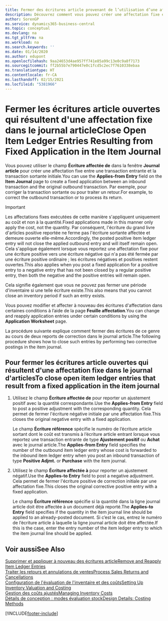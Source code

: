 ```yaml
---
title: Fermer des écritures article provenant de l’utilisation d’une affectation fixe
description: Découvrez comment vous pouvez créer une affectation fixe entre une transaction entrante et la transaction sortante initiale dans le journal article.
author: SorenGP
ms.service: dynamics365-business-central
ms.topic: conceptual
ms.devlang: na
ms.tgt_pltfrm: na
ms.workload: na
ms.search.keywords: ''
ms.date: 01/14/2020
ms.author: edupont
ms.openlocfilehash: 9aa24653d4ae957ff741e85a99c13e0c9a8f7173
ms.sourcegitcommit: ff2b55b7e790447e0c1fcd5c2ec7f7610338ebaa
ms.translationtype: HT
ms.contentlocale: fr-CA
ms.lasthandoff: 02/15/2021
ms.locfileid: "5381966"
---
```

# <a name="close-open-item-ledger-entries-resulting-from-fixed-application-in-the-item-journal"></a><span data-ttu-id="3dcc0-103">Fermer les écritures article ouvertes qui résultent d'une affectation fixe dans le journal article</span><span class="sxs-lookup"><span data-stu-id="3dcc0-103">Close Open Item Ledger Entries Resulting from Fixed Application in the Item Journal</span></span>

<span data-ttu-id="3dcc0-104">Vous pouvez utiliser le champ **Écriture affectée de** dans la fenêtre **Journal article** pour créer une affectation fixe entre une transaction entrante et la transaction sortante initiale.</span><span class="sxs-lookup"><span data-stu-id="3dcc0-104">You can use the **Applies-from Entry** field on the **Item Journal** page to create a fixed application between an inbound transaction and the original outbound transaction.</span></span> <span data-ttu-id="3dcc0-105">Par exemple, pour corriger la transaction sortante ou pour traiter un retour.</span><span class="sxs-lookup"><span data-stu-id="3dcc0-105">For example, to correct the outbound transaction or to process its return.</span></span>  

> [!IMPORTANT]  
> <span data-ttu-id="3dcc0-106">Les affectations fixes exécutées de cette manière s'appliquent uniquement au coût et non à la quantité.</span><span class="sxs-lookup"><span data-stu-id="3dcc0-106">Fixed applications made in this manner only apply the cost, not the quantity.</span></span> <span data-ttu-id="3dcc0-107">Par conséquent, l'écriture du grand livre d'articles positive reportée ne ferme pas l'écriture sortante affectée et demeure ouverte elle-même.</span><span class="sxs-lookup"><span data-stu-id="3dcc0-107">Accordingly, the posted positive item ledger entry will not close the applied outbound entry and will itself remain open.</span></span> <span data-ttu-id="3dcc0-108">Cela s'applique également lorsque vous reportez une affectation fixe pour une écriture positive vers une écriture négative qui n'a pas été fermée par une écriture positive ordinaire ; les écritures négatives et positives restent ouvertes.</span><span class="sxs-lookup"><span data-stu-id="3dcc0-108">This also applies when you post a fixed application for a positive entry to a negative entry that has not been closed by a regular positive entry, then both the negative and the positive entries will remain open.</span></span>  
>
> <span data-ttu-id="3dcc0-109">Cela signifie également que vous ne pouvez pas fermer une période d'inventaire si une telle écriture existe.</span><span class="sxs-lookup"><span data-stu-id="3dcc0-109">This also means that you cannot close an inventory period if such an entry exists.</span></span>  

<span data-ttu-id="3dcc0-110">Vous pouvez modifier et affecter à nouveau des écritures d'affectation dans certaines conditions à l’aide de la page **Feuille affectation**.</span><span class="sxs-lookup"><span data-stu-id="3dcc0-110">You can change and reapply application entries under certain conditions by using the **Application Worksheet** page.</span></span>  

<span data-ttu-id="3dcc0-111">La procédure suivante explique comment fermer des écritures de ce genre au cours de deux reports de correction dans le journal article.</span><span class="sxs-lookup"><span data-stu-id="3dcc0-111">The following procedure shows how to close such entries by performing two corrective postings in the item journal.</span></span>  

## <a name="to-close-open-item-ledger-entries-that-result-from-a-fixed-application-in-the-item-journal"></a><span data-ttu-id="3dcc0-112">Pour fermer les écritures article ouvertes qui résultent d'une affectation fixe dans le journal d'articles</span><span class="sxs-lookup"><span data-stu-id="3dcc0-112">To close open item ledger entries that result from a fixed application in the item journal</span></span>  

1. <span data-ttu-id="3dcc0-113">Utilisez le champ **Écriture affectée de** pour reporter un ajustement positif avec la quantité correspondante.</span><span class="sxs-lookup"><span data-stu-id="3dcc0-113">Use the **Applies-from Entry** field to post a positive adjustment with the corresponding quantity.</span></span> <span data-ttu-id="3dcc0-114">Cela permet de fermer l'écriture négative initiale par une affectation fixe.</span><span class="sxs-lookup"><span data-stu-id="3dcc0-114">This closes the original negative entry with a fixed application.</span></span>  

    <span data-ttu-id="3dcc0-115">Le champ **Écriture référence** spécifie le numéro de l’écriture article sortant dont le coût est transmis à l’écriture article entrant lorsque vous reportez une transaction entrante de type **Ajustement positif** ou **Achat** avec le journal article.</span><span class="sxs-lookup"><span data-stu-id="3dcc0-115">The **Applies-from Entry** field specifies the number of the outbound item ledger entry whose cost is forwarded to the inbound item ledger entry when you post an inbound transaction of type **Positive Adjmt.** or **Purchase** with the item journal.</span></span>  
2. <span data-ttu-id="3dcc0-116">Utilisez le champ **Écriture affectée à** pour reporter un ajustement négatif.</span><span class="sxs-lookup"><span data-stu-id="3dcc0-116">Use the **Applies-to Entry** field to post a negative adjustment.</span></span> <span data-ttu-id="3dcc0-117">Cela permet de fermer l'écriture positive de correction initiale par une affectation fixe.</span><span class="sxs-lookup"><span data-stu-id="3dcc0-117">This closes the original corrective positive entry with a fixed application.</span></span>  

    <span data-ttu-id="3dcc0-118">Le champ **Écriture référence** spécifie si la quantité dans la ligne journal article doit être affectée à un document déjà reporté.</span><span class="sxs-lookup"><span data-stu-id="3dcc0-118">The **Applies-to Entry** field specifies if the quantity in the item journal line should be applied to an already-posted document.</span></span> <span data-ttu-id="3dcc0-119">Si c’est le cas, entrez le numéro de l’écriture article à laquelle la ligne journal article doit être affectée.</span><span class="sxs-lookup"><span data-stu-id="3dcc0-119">If this is the case, enter the entry number of the item ledger entry to which the item journal line should be applied.</span></span>

## <a name="see-also"></a><span data-ttu-id="3dcc0-120">Voir aussi</span><span class="sxs-lookup"><span data-stu-id="3dcc0-120">See Also</span></span>

[<span data-ttu-id="3dcc0-121">Supprimer et appliquer à nouveau des écritures article</span><span class="sxs-lookup"><span data-stu-id="3dcc0-121">Remove and Reapply Item Ledger Entries</span></span>](finance-how-to-remove-and-reapply-item-entries.md)  
[<span data-ttu-id="3dcc0-122">Traiter les retours et annulations de ventes</span><span class="sxs-lookup"><span data-stu-id="3dcc0-122">Process Sales Returns and Cancellations</span></span>](sales-how-process-sales-returns-cancellations.md)  
[<span data-ttu-id="3dcc0-123">Configuration de l'évaluation de l'inventaire et des coûts</span><span class="sxs-lookup"><span data-stu-id="3dcc0-123">Setting Up Inventory Valuation and Costing</span></span>](finance-set-up-inventory-valuation-and-costing.md)  
[<span data-ttu-id="3dcc0-124">Gestion des coûts ajustés</span><span class="sxs-lookup"><span data-stu-id="3dcc0-124">Managing Inventory Costs</span></span>](finance-manage-inventory-costs.md)  
[<span data-ttu-id="3dcc0-125">Détails de conception : modes évaluation stock</span><span class="sxs-lookup"><span data-stu-id="3dcc0-125">Design Details: Costing Methods</span></span>](design-details-costing-methods.md)


[!INCLUDE[footer-include](includes/footer-banner.md)]